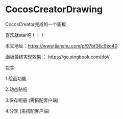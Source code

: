 # CocosCreatorDrawing

CocosCreator完成的一个画板

喜欢就star吧！！！

本文地址：https://www.jianshu.com/p/97bf36c9ec40

画板最终实现效果 ： https://go.xingbook.com/doV

包含: 

1.绘画功能

2.动态贴纸

3.保存相册 (需搭配客户端)

4.分享 (需搭配客户端)
